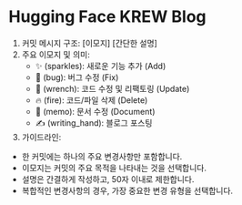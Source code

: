 # Hugging Face KREW Blog

1. 커밋 메시지 구조: [이모지] [간단한 설명]
2. 주요 이모지 및 의미:
   - ✨ (sparkles): 새로운 기능 추가 (Add)
   - 🐛 (bug): 버그 수정 (Fix)
   - 🔧 (wrench): 코드 수정 및 리팩토링 (Update)
   - 🔥 (fire): 코드/파일 삭제 (Delete)
   - 📝 (memo): 문서 수정 (Document)
   - :writing_hand: (writing_hand): 블로그 포스팅
3. 가이드라인:

- 한 커밋에는 하나의 주요 변경사항만 포함합니다.
- 이모지는 커밋의 주요 목적을 나타내는 것을 선택합니다.
- 설명은 간결하게 작성하고, 50자 이내로 제한합니다.
- 복합적인 변경사항의 경우, 가장 중요한 변경 유형을 선택합니다.
